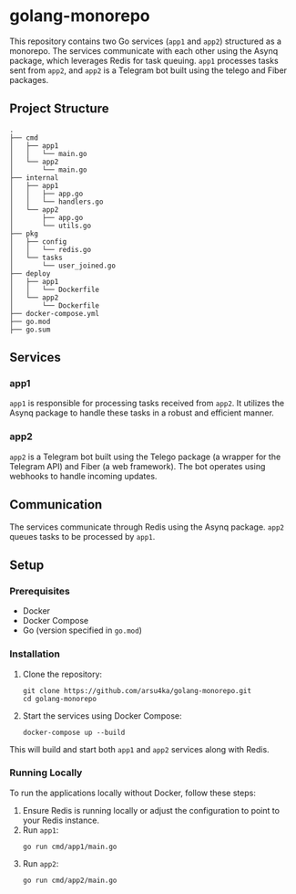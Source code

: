 # golang-monorepo

This repository contains two Go services (`app1` and `app2`) structured as a monorepo. The services communicate with each other using the Asynq package, which leverages Redis for task queuing. `app1` processes tasks sent from `app2`, and `app2` is a Telegram bot built using the telego and Fiber packages.

## Project Structure

```
.
├── cmd
│   ├── app1
│   │   └── main.go
│   └── app2
│       └── main.go
├── internal
│   ├── app1
│   │   ├── app.go
│   │   └── handlers.go
│   └── app2
│       ├── app.go
│       └── utils.go
├── pkg
│   ├── config
│   │   └── redis.go
│   └── tasks
│       └── user_joined.go
├── deploy
│   ├── app1
│   │   └── Dockerfile
│   └── app2
│       └── Dockerfile
├── docker-compose.yml
├── go.mod
├── go.sum
```

## Services

### app1

`app1` is responsible for processing tasks received from `app2`. It utilizes the Asynq package to handle these tasks in a robust and efficient manner.

### app2

`app2` is a Telegram bot built using the Telego package (a wrapper for the Telegram API) and Fiber (a web framework). The bot operates using webhooks to handle incoming updates.

## Communication

The services communicate through Redis using the Asynq package. `app2` queues tasks to be processed by `app1`.

## Setup

### Prerequisites

- Docker
- Docker Compose
- Go (version specified in `go.mod`)

### Installation

1. Clone the repository:
   ```
   git clone https://github.com/arsu4ka/golang-monorepo.git
   cd golang-monorepo
   ```

2. Start the services using Docker Compose:
   ```
   docker-compose up --build
   ```

This will build and start both `app1` and `app2` services along with Redis.

### Running Locally

To run the applications locally without Docker, follow these steps:

1. Ensure Redis is running locally or adjust the configuration to point to your Redis instance.
2. Run `app1`:
   ```
   go run cmd/app1/main.go
   ```
3. Run `app2`:
   ```
   go run cmd/app2/main.go
   ```
   